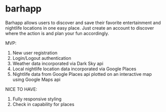 # barhapp

Barhapp allows users to discover and save their favorite entertainment and nightlife locations in one easy place. Just create an account to discover where the action is and plan your fun accordingly.

MVP:
1. New user registration
2. Login/Logout authentication
3. Weather data incorporated via Dark Sky api
4. Local nightlife location data incorporated via Google Places
5. Nightlife data from Google Places api plotted on an interactive map using Google Maps api

NICE TO HAVE:
1. Fully responsive styling
2. Check in capability for places

